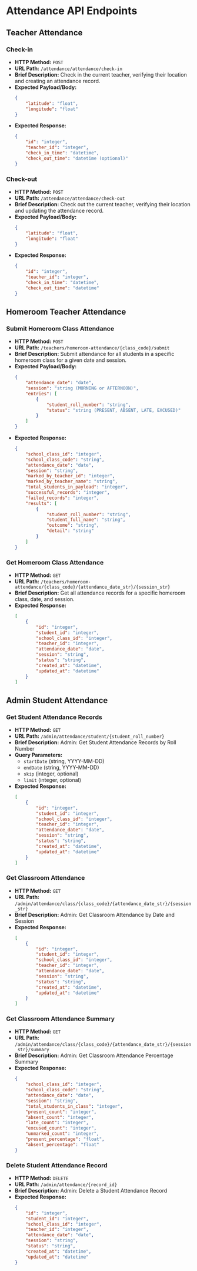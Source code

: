 # Attendance API Endpoints

## Teacher Attendance

### Check-in

*   **HTTP Method:** `POST`
*   **URL Path:** `/attendance/attendance/check-in`
*   **Brief Description:** Check in the current teacher, verifying their location and creating an attendance record.
*   **Expected Payload/Body:**
    ```json
    {
        "latitude": "float",
        "longitude": "float"
    }
    ```
*   **Expected Response:**
    ```json
    {
        "id": "integer",
        "teacher_id": "integer",
        "check_in_time": "datetime",
        "check_out_time": "datetime (optional)"
    }
    ```

### Check-out

*   **HTTP Method:** `POST`
*   **URL Path:** `/attendance/attendance/check-out`
*   **Brief Description:** Check out the current teacher, verifying their location and updating the attendance record.
*   **Expected Payload/Body:**
    ```json
    {
        "latitude": "float",
        "longitude": "float"
    }
    ```
*   **Expected Response:**
    ```json
    {
        "id": "integer",
        "teacher_id": "integer",
        "check_in_time": "datetime",
        "check_out_time": "datetime"
    }
    ```

## Homeroom Teacher Attendance

### Submit Homeroom Class Attendance

*   **HTTP Method:** `POST`
*   **URL Path:** `/teachers/homeroom-attendance/{class_code}/submit`
*   **Brief Description:** Submit attendance for all students in a specific homeroom class for a given date and session.
*   **Expected Payload/Body:**
    ```json
    {
        "attendance_date": "date",
        "session": "string (MORNING or AFTERNOON)",
        "entries": [
            {
                "student_roll_number": "string",
                "status": "string (PRESENT, ABSENT, LATE, EXCUSED)"
            }
        ]
    }
    ```
*   **Expected Response:**
    ```json
    {
        "school_class_id": "integer",
        "school_class_code": "string",
        "attendance_date": "date",
        "session": "string",
        "marked_by_teacher_id": "integer",
        "marked_by_teacher_name": "string",
        "total_students_in_payload": "integer",
        "successful_records": "integer",
        "failed_records": "integer",
        "results": [
            {
                "student_roll_number": "string",
                "student_full_name": "string",
                "outcome": "string",
                "detail": "string"
            }
        ]
    }
    ```

### Get Homeroom Class Attendance

*   **HTTP Method:** `GET`
*   **URL Path:** `/teachers/homeroom-attendance/{class_code}/{attendance_date_str}/{session_str}`
*   **Brief Description:** Get all attendance records for a specific homeroom class, date, and session.
*   **Expected Response:**
    ```json
    [
        {
            "id": "integer",
            "student_id": "integer",
            "school_class_id": "integer",
            "teacher_id": "integer",
            "attendance_date": "date",
            "session": "string",
            "status": "string",
            "created_at": "datetime",
            "updated_at": "datetime"
        }
    ]
    ```

## Admin Student Attendance

### Get Student Attendance Records

*   **HTTP Method:** `GET`
*   **URL Path:** `/admin/attendance/student/{student_roll_number}`
*   **Brief Description:** Admin: Get Student Attendance Records by Roll Number
*   **Query Parameters:**
    *   `startDate` (string, YYYY-MM-DD)
    *   `endDate` (string, YYYY-MM-DD)
    *   `skip` (integer, optional)
    *   `limit` (integer, optional)
*   **Expected Response:**
    ```json
    [
        {
            "id": "integer",
            "student_id": "integer",
            "school_class_id": "integer",
            "teacher_id": "integer",
            "attendance_date": "date",
            "session": "string",
            "status": "string",
            "created_at": "datetime",
            "updated_at": "datetime"
        }
    ]
    ```

### Get Classroom Attendance

*   **HTTP Method:** `GET`
*   **URL Path:** `/admin/attendance/class/{class_code}/{attendance_date_str}/{session_str}`
*   **Brief Description:** Admin: Get Classroom Attendance by Date and Session
*   **Expected Response:**
    ```json
    [
        {
            "id": "integer",
            "student_id": "integer",
            "school_class_id": "integer",
            "teacher_id": "integer",
            "attendance_date": "date",
            "session": "string",
            "status": "string",
            "created_at": "datetime",
            "updated_at": "datetime"
        }
    ]
    ```

### Get Classroom Attendance Summary

*   **HTTP Method:** `GET`
*   **URL Path:** `/admin/attendance/class/{class_code}/{attendance_date_str}/{session_str}/summary`
*   **Brief Description:** Admin: Get Classroom Attendance Percentage Summary
*   **Expected Response:**
    ```json
    {
        "school_class_id": "integer",
        "school_class_code": "string",
        "attendance_date": "date",
        "session": "string",
        "total_students_in_class": "integer",
        "present_count": "integer",
        "absent_count": "integer",
        "late_count": "integer",
        "excused_count": "integer",
        "unmarked_count": "integer",
        "present_percentage": "float",
        "absent_percentage": "float"
    }
    ```

### Delete Student Attendance Record

*   **HTTP Method:** `DELETE`
*   **URL Path:** `/admin/attendance/{record_id}`
*   **Brief Description:** Admin: Delete a Student Attendance Record
*   **Expected Response:**
    ```json
    {
        "id": "integer",
        "student_id": "integer",
        "school_class_id": "integer",
        "teacher_id": "integer",
        "attendance_date": "date",
        "session": "string",
        "status": "string",
        "created_at": "datetime",
        "updated_at": "datetime"
    }
    ```